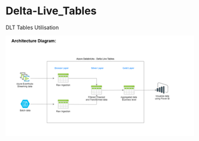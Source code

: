 # Delta-Live_Tables
DLT Tables Utilisation

![Delta-Live-Tables](https://github.com/vineet1409/Delta-Live_Tables/blob/main/architecture.png) 
